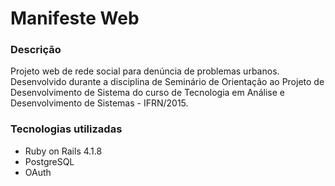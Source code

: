 # Manifeste Web

### Descrição
Projeto web de rede social para denúncia de problemas urbanos. Desenvolvido durante a disciplina de Seminário de Orientação ao Projeto de Desenvolvimento de Sistema do curso de Tecnologia em Análise e Desenvolvimento de Sistemas - IFRN/2015.

### Tecnologias utilizadas
- Ruby on Rails 4.1.8
- PostgreSQL
- OAuth
